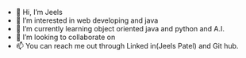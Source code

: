 - 👋 Hi, I’m Jeels
- 👀 I’m interested in web developing and java
- 🌱 I’m currently learning object oriented java and python and A.I.
- 💞️ I’m looking to collaborate on 
- 📫 You can reach me out through Linked in(Jeels Patel) and Git hub.

<!---
jeels1512/jeels1512 is a ✨ special ✨ repository because its `README.md` (this file) appears on your GitHub profile.
You can click the Preview link to take a look at your changes.
--->
